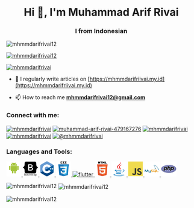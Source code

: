 <h1 align="center">Hi 👋, I'm Muhammad Arif Rivai</h1>
<h3 align="center">I from Indonesian</h3>

<p align="left"> <img src="https://komarev.com/ghpvc/?username=mhmmdarifrivai12&label=Profile%20views&color=0e75b6&style=flat" alt="mhmmdarifrivai12" /> </p>

<p align="left"> <a href="https://github.com/ryo-ma/github-profile-trophy"><img src="https://github-profile-trophy.vercel.app/?username=mhmmdarifrivai12" alt="mhmmdarifrivai12" /></a> </p>

<p align="left"> <a href="https://twitter.com/mhmmdarifrivai" target="blank"><img src="https://img.shields.io/twitter/follow/mhmmdarifrivai?logo=twitter&style=for-the-badge" alt="mhmmdarifrivai" /></a> </p>

- 📝 I regularly write articles on [https://mhmmdarifriivai.my.id](https://mhmmdarifriivai.my.id)

- 📫 How to reach me **mhmmdarifrivai12@gmail.com**

<h3 align="left">Connect with me:</h3>
<p align="left">
<a href="https://twitter.com/mhmmdarifrivai" target="blank"><img align="center" src="https://raw.githubusercontent.com/rahuldkjain/github-profile-readme-generator/master/src/images/icons/Social/twitter.svg" alt="mhmmdarifrivai" height="30" width="40" /></a>
<a href="https://linkedin.com/in/muhammad-arif-rivai-479167276" target="blank"><img align="center" src="https://raw.githubusercontent.com/rahuldkjain/github-profile-readme-generator/master/src/images/icons/Social/linked-in-alt.svg" alt="muhammad-arif-rivai-479167276" height="30" width="40" /></a>
<a href="https://fb.com/mhmmdarifrivai" target="blank"><img align="center" src="https://raw.githubusercontent.com/rahuldkjain/github-profile-readme-generator/master/src/images/icons/Social/facebook.svg" alt="mhmmdarifrivai" height="30" width="40" /></a>
<a href="https://instagram.com/mhmmdarifrivai" target="blank"><img align="center" src="https://raw.githubusercontent.com/rahuldkjain/github-profile-readme-generator/master/src/images/icons/Social/instagram.svg" alt="mhmmdarifrivai" height="30" width="40" /></a>
<a href="https://www.youtube.com/@mhmmdarifrivai" target="blank"><img align="center" src="https://raw.githubusercontent.com/rahuldkjain/github-profile-readme-generator/master/src/images/icons/Social/youtube.svg" alt="@mhmmdarifrivai" height="30" width="40" /></a>
</p>

<h3 align="left">Languages and Tools:</h3>
<p align="left"> <a href="https://developer.android.com" target="_blank" rel="noreferrer"> <img src="https://raw.githubusercontent.com/devicons/devicon/master/icons/android/android-original-wordmark.svg" alt="android" width="40" height="40"/> </a> <a href="https://getbootstrap.com" target="_blank" rel="noreferrer"> <img src="https://raw.githubusercontent.com/devicons/devicon/master/icons/bootstrap/bootstrap-plain-wordmark.svg" alt="bootstrap" width="40" height="40"/> </a> <a href="https://www.w3schools.com/cpp/" target="_blank" rel="noreferrer"> <img src="https://raw.githubusercontent.com/devicons/devicon/master/icons/cplusplus/cplusplus-original.svg" alt="cplusplus" width="40" height="40"/> </a> <a href="https://www.w3schools.com/css/" target="_blank" rel="noreferrer"> <img src="https://raw.githubusercontent.com/devicons/devicon/master/icons/css3/css3-original-wordmark.svg" alt="css3" width="40" height="40"/> </a> <a href="https://flutter.dev" target="_blank" rel="noreferrer"> <img src="https://www.vectorlogo.zone/logos/flutterio/flutterio-icon.svg" alt="flutter" width="40" height="40"/> </a> <a href="https://www.w3.org/html/" target="_blank" rel="noreferrer"> <img src="https://raw.githubusercontent.com/devicons/devicon/master/icons/html5/html5-original-wordmark.svg" alt="html5" width="40" height="40"/> </a> <a href="https://www.java.com" target="_blank" rel="noreferrer"> <img src="https://raw.githubusercontent.com/devicons/devicon/master/icons/java/java-original.svg" alt="java" width="40" height="40"/> </a> <a href="https://developer.mozilla.org/en-US/docs/Web/JavaScript" target="_blank" rel="noreferrer"> <img src="https://raw.githubusercontent.com/devicons/devicon/master/icons/javascript/javascript-original.svg" alt="javascript" width="40" height="40"/> </a> <a href="https://www.mysql.com/" target="_blank" rel="noreferrer"> <img src="https://raw.githubusercontent.com/devicons/devicon/master/icons/mysql/mysql-original-wordmark.svg" alt="mysql" width="40" height="40"/> </a> <a href="https://www.php.net" target="_blank" rel="noreferrer"> <img src="https://raw.githubusercontent.com/devicons/devicon/master/icons/php/php-original.svg" alt="php" width="40" height="40"/> </a> </p>

<p><img align="left" src="https://github-readme-stats.vercel.app/api/top-langs?username=mhmmdarifrivai12&show_icons=true&theme=transparent&locale=en&layout=compact" alt="mhmmdarifrivai12" /></p>

<p>&nbsp;<img align="center" src="https://github-readme-stats.vercel.app/api?username=mhmmdarifrivai12&show_icons=true&theme=transparent&locale=en" alt="mhmmdarifrivai12" /></p>

<p><img align="center" src="https://github-readme-streak-stats.herokuapp.com/?user=mhmmdarifrivai12&theme=transparent&" alt="mhmmdarifrivai12" /></p>
